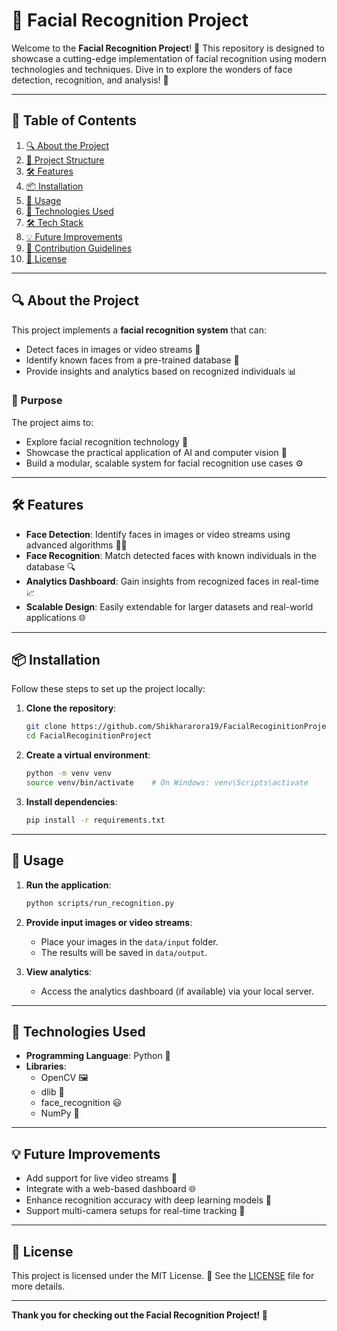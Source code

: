 # 🌟 Facial Recognition Project

Welcome to the **Facial Recognition Project**! 🚀 This repository is designed to showcase a cutting-edge implementation of facial recognition using modern technologies and techniques. Dive in to explore the wonders of face detection, recognition, and analysis! 🌈

---

## 📖 Table of Contents

1. [🔍 About the Project](#-about-the-project)
2. [📂 Project Structure](#-project-structure)
3. [🛠️ Features](#️-features)
4. [📦 Installation](#-installation)
5. [🚀 Usage](#-usage)
6. [🧪 Technologies Used](#-technologies-used)
7. [🛠 Tech Stack](#-tech-stack)
8. [💡 Future Improvements](#-future-improvements)
9. [🤝 Contribution Guidelines](#-contribution-guidelines)
10. [📜 License](#-license)

---

## 🔍 About the Project

This project implements a **facial recognition system** that can:

- Detect faces in images or video streams 📸
- Identify known faces from a pre-trained database 🧠
- Provide insights and analytics based on recognized individuals 📊

### 🎯 Purpose

The project aims to:

- Explore facial recognition technology 🤖
- Showcase the practical application of AI and computer vision 🧬
- Build a modular, scalable system for facial recognition use cases ⚙️

---


## 🛠️ Features

- **Face Detection**: Identify faces in images or video streams using advanced algorithms 🕵️‍♂️
- **Face Recognition**: Match detected faces with known individuals in the database 🔍
- **Analytics Dashboard**: Gain insights from recognized faces in real-time 📈
- **Scalable Design**: Easily extendable for larger datasets and real-world applications 🌐

---

## 📦 Installation

Follow these steps to set up the project locally:

1. **Clone the repository**:

   ```bash
   git clone https://github.com/Shikhararora19/FacialRecoginitionProject.git
   cd FacialRecoginitionProject
   ```

2. **Create a virtual environment**:

   ```bash
   python -m venv venv
   source venv/bin/activate    # On Windows: venv\Scripts\activate
   ```

3. **Install dependencies**:

   ```bash
   pip install -r requirements.txt
   ```

---

## 🚀 Usage

1. **Run the application**:

   ```bash
   python scripts/run_recognition.py
   ```

2. **Provide input images or video streams**:
   - Place your images in the `data/input` folder.
   - The results will be saved in `data/output`.

3. **View analytics**:
   - Access the analytics dashboard (if available) via your local server.

---

## 🧪 Technologies Used

- **Programming Language**: Python 🐍
- **Libraries**:
  - OpenCV 🖼️
  - dlib 📏
  - face_recognition 😃
  - NumPy 🔢

---

## 💡 Future Improvements

- Add support for live video streams 🎥
- Integrate with a web-based dashboard 🌐
- Enhance recognition accuracy with deep learning models 🧠
- Support multi-camera setups for real-time tracking 📡

---


## 📜 License

This project is licensed under the MIT License. 📄 See the [LICENSE](LICENSE) file for more details.

---

**Thank you for checking out the Facial Recognition Project! 🌟**
